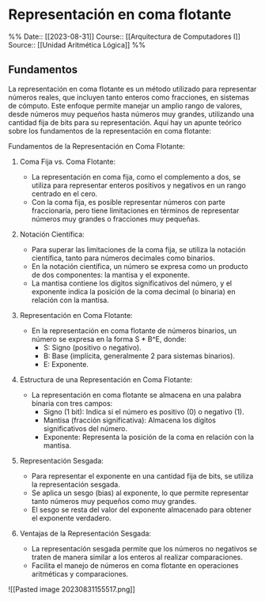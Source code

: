 # Representación en coma flotante

%%
Date:: [[2023-08-31]]
Course:: [[Arquitectura de Computadores I]]
Source:: [[Unidad Aritmética Lógica]]
%%

## Fundamentos
La representación en coma flotante es un método utilizado para representar números reales, que incluyen tanto enteros como fracciones, en sistemas de cómputo. Este enfoque permite manejar un amplio rango de valores, desde números muy pequeños hasta números muy grandes, utilizando una cantidad fija de bits para su representación. Aquí hay un apunte teórico sobre los fundamentos de la representación en coma flotante:

Fundamentos de la Representación en Coma Flotante:

1. Coma Fija vs. Coma Flotante:
   - La representación en coma fija, como el complemento a dos, se utiliza para representar enteros positivos y negativos en un rango centrado en el cero.
   - Con la coma fija, es posible representar números con parte fraccionaria, pero tiene limitaciones en términos de representar números muy grandes o fracciones muy pequeñas.

2. Notación Científica:
   - Para superar las limitaciones de la coma fija, se utiliza la notación científica, tanto para números decimales como binarios.
   - En la notación científica, un número se expresa como un producto de dos componentes: la mantisa y el exponente.
   - La mantisa contiene los dígitos significativos del número, y el exponente indica la posición de la coma decimal (o binaria) en relación con la mantisa.

3. Representación en Coma Flotante:
   - En la representación en coma flotante de números binarios, un número se expresa en la forma S * B^E, donde:
     - S: Signo (positivo o negativo).
     - B: Base (implícita, generalmente 2 para sistemas binarios).
     - E: Exponente.

4. Estructura de una Representación en Coma Flotante:
   - La representación en coma flotante se almacena en una palabra binaria con tres campos:
     - Signo (1 bit): Indica si el número es positivo (0) o negativo (1).
     - Mantisa (fracción significativa): Almacena los dígitos significativos del número.
     - Exponente: Representa la posición de la coma en relación con la mantisa.

5. Representación Sesgada:
   - Para representar el exponente en una cantidad fija de bits, se utiliza la representación sesgada.
   - Se aplica un sesgo (bias) al exponente, lo que permite representar tanto números muy pequeños como muy grandes.
   - El sesgo se resta del valor del exponente almacenado para obtener el exponente verdadero.

6. Ventajas de la Representación Sesgada:
   - La representación sesgada permite que los números no negativos se traten de manera similar a los enteros al realizar comparaciones.
   - Facilita el manejo de números en coma flotante en operaciones aritméticas y comparaciones.


![[Pasted image 20230831155517.png]]
